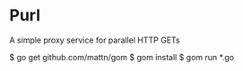 # Purl

A simple proxy service for parallel HTTP GETs

$ go get github.com/mattn/gom
$ gom install
$ gom run *.go

